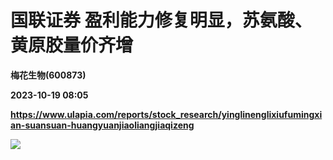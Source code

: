 # 国联证券 盈利能力修复明显，苏氨酸、黄原胶量价齐增
**梅花生物(600873)**

**2023-10-19 08:05**

**https://www.ulapia.com/reports/stock_research/yinglinenglixiufumingxian-suansuan-huangyuanjiaoliangjiaqizeng**

![](https://img.ulapia.com/thumbnails/stock_research/20231019/H3_AP202310181602052219_1.jpg)